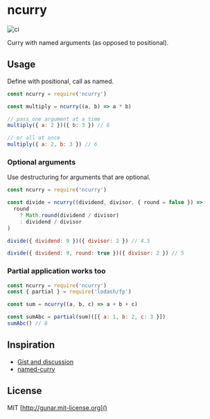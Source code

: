 # ncurry

![ci](https://circleci.com/gh/gunar/ncurry.png?circle-token=158755b2084a927f33b1642a7667870adcba2fb9)

Curry with named arguments (as opposed to positional).

## Usage

Define with positional, call as named.

```js
const ncurry = require('ncurry')

const multiply = ncurry((a, b) => a * b)

// pass one argument at a time
multiply({ a: 2 })({ b: 3 }) // 6

// or all at once
multiply({ a: 2, b: 3 }) // 6
```

### Optional arguments

Use destructuring for arguments that are optional.

```js
const ncurry = require('ncurry')

const divide = ncurry((dividend, divisor, { round = false }) =>
  round
    ? Math.round(dividend / divisor)
    : dividend / divisor
)

divide({ dividend: 9 })({ divisor: 2 }) // 4.5

divide({ dividend: 9, round: true })({ divisor: 2 }) // 5
```

### Partial application works too

```js
const ncurry = require('ncurry')
const { partial } = require('lodash/fp')

const sum = ncurry((a, b, c) => a + b + c)

const sumAbc = partial(sum)([{ a: 1, b: 2, c: 3 }])
sumAbc() // 6
```

## Inspiration

- [Gist and discussion](https://gist.github.com/gunar/1268c997ca66343f060dbca07aee67bd)
- [named-curry](https://github.com/rjmk/named-curry)

## License

MIT [http://gunar.mit-license.org]()
